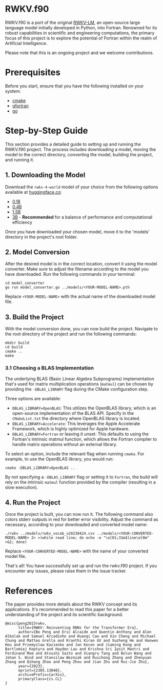 # RWKV.f90

RWKV.f90 is a port of the original [RWKV-LM](https://github.com/BlinkDL/RWKV-LM), an open-source large language model initially developed in Python, into Fortran. Renowned for its robust capabilities in scientific and engineering computations, the primary focus of this project is to explore the potential of Fortran within the realm of Artificial Intelligence.

Please note that this is an ongoing project and we welcome contributions.

# Prerequisites
Before you start, ensure that you have the following installed on your system:

- [cmake](https://cmake.org/download/)
- [gfortran](https://gcc.gnu.org/wiki/GFortranBinaries)
- [go](https://golang.org/dl/)

# Step-by-Step Guide

This section provides a detailed guide to setting up and running the RWKV.f90 project. The process includes downloading a model, moving the model to the correct directory, converting the model, building the project, and running it.

## 1. Downloading the Model

Download the `rwkv-4-world` model of your choice from the following options available at [huggingface.co](https://huggingface.co/BlinkDL/rwkv-4-world/tree/main):

- [0.1B](https://huggingface.co/BlinkDL/rwkv-4-world/resolve/main/RWKV-4-World-0.1B-v1-20230520-ctx4096.pth)
- [0.4B](https://huggingface.co/BlinkDL/rwkv-4-world/resolve/main/RWKV-4-World-0.4B-v1-20230529-ctx4096.pth)
- [1.5B](https://huggingface.co/BlinkDL/rwkv-4-world/resolve/main/RWKV-4-World-1.5B-v1-fixed-20230612-ctx4096.pth)
- [3B](https://huggingface.co/BlinkDL/rwkv-4-world/resolve/main/RWKV-4-World-3B-v1-20230619-ctx4096.pth) - **Recommended** for a balance of performance and computational efficiency
  
Once you have downloaded your chosen model, move it to the 'models' directory in the project's root folder.

## 2. Model Conversion 

After the desired model is in the correct location, convert it using the model converter. Make sure to adjust the filename according to the model you have downloaded. Run the following commands in your terminal:

```console
cd model_converter
go run model_converter.go ../models/<YOUR-MODEL-NAME>.pth
```

Replace `<YOUR-MODEL-NAME>` with the actual name of the downloaded model file.

## 3. Build the Project

With the model conversion done, you can now build the project. Navigate to the root directory of the project and run the following commands:

```console
mkdir build
cd build
cmake ..
make
```

### 3.1 Choosing a BLAS Implementation

The underlying BLAS (Basic Linear Algebra Subprograms) implementation that's used for matrix multiplication operations (`matmul`) can be chosen by providing the `-DBLAS_LIBRARY` flag during the CMake configuration step.

Three options are available:

- `DBLAS_LIBRARY=OpenBLAS`: This utilizes the OpenBLAS library, which is an open-source implementation of the BLAS API. Specify in the `CMakeList.txt` the directory where OpenBLAS library is located.
- `DBLAS_LIBRARY=Accelerate`: This leverages the Apple Accelerate Framework, which is highly optimized for Apple hardware.
- `DBLAS_LIBRARY=Fortran` or leaving it unset: This defaults to using the Fortran's intrinsic matmul function, which allows the Fortran compiler to handle matrix operations without an external library.

To select an option, include the relevant flag when running `cmake`. For example, to use the OpenBLAS library, you would run:

```console
cmake -DBLAS_LIBRARY=OpenBLAS ..
```

By not specifying a `-DBLAS_LIBRARY` flag or setting it to `Fortran`, the build will rely on the intrinsic `matmul` function provided by the compiler (resulting in a slow execution).

## 4. Run the Project

Once the project is built, you can now run it. The following command also colors stderr outputs in red for better error visibility. Adjust the command as necessary, according to your downloaded and converted model name:

```console
./rwkv ../models/rwkv_vocab_v20230424.csv ../models/<YOUR-CONVERTED-MODEL-NAME> 2> >(while read line; do echo -e "\e[01;31m$line\e[0m" >&2; done) 
```

Replace `<YOUR-CONVERTED-MODEL-NAME>` with the name of your converted model file.

That's all! You have successfully set up and run the rwkv.f90 project. If you encounter any issues, please raise them in the issue tracker.

# References

The paper provides more details about the RWKV concept and its applications. It's recommended to read this paper for a better understanding of the project and its scientific background.

```console
@misc{peng2023rwkv,
      title={RWKV: Reinventing RNNs for the Transformer Era}, 
      author={Bo Peng and Eric Alcaide and Quentin Anthony and Alon Albalak and Samuel Arcadinho and Huanqi Cao and Xin Cheng and Michael Chung and Matteo Grella and Kranthi Kiran GV and Xuzheng He and Haowen Hou and Przemyslaw Kazienko and Jan Kocon and Jiaming Kong and Bartlomiej Koptyra and Hayden Lau and Krishna Sri Ipsit Mantri and Ferdinand Mom and Atsushi Saito and Xiangru Tang and Bolun Wang and Johan S. Wind and Stansilaw Wozniak and Ruichong Zhang and Zhenyuan Zhang and Qihang Zhao and Peng Zhou and Jian Zhu and Rui-Jie Zhu},
      year={2023},
      eprint={2305.13048},
      archivePrefix={arXiv},
      primaryClass={cs.CL}
}
```
